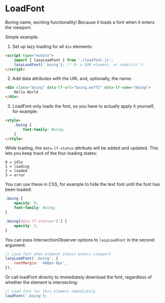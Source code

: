 # LoadFont

Boring name, exciting functionality! Because it loads a font when it enters the viewport.

Simple example:


1. Set up lazy loading for all `div` elements:

```html
<script type="module">
    import { lazyLoadFont } from './loadfont.js';
    lazyLoadFont('.boing'); /* Or a DOM element, or nodelist */
</script>
```

2. Add data attributes with the URL and, optionally, the name:
```html
<div class="boing" data-lf-url="boing.woff2" data-lf-name="Boing">
    Hello World
</div>
```

3. LoadFont only loads the font, so you have to actually apply it yourself, for example:
```html
<style>
    .boing {
        font-family: Boing;
    }
</style>
```

While loading, the `data-lf-status` attribute will be added and updated. This lets you keep track of the four loading states:

```
0 = idle
1 = loading
2 = loaded
3 = error
```

You can use these in CSS, for example to hide the text font until the font has been loaded:

```css
.boing {
    opacity: 0;
    font-family: Boing;
}

.boing[data-lf-status='2'] {
    opacity: 1;
}
```

You can pass IntersectionObserver options to `lazyLoadFont` in the second argument:

```javascript
// Load font when element almost enters viewport
lazyLoadFont('.boing', {
    rootMargin: '400px 0px',
});

```

Or call loadFont directly to immediately download the font, regardless of whether the element is intersecting:

```javascript
// Load font for this element immediately
loadFont('.boing');

```
